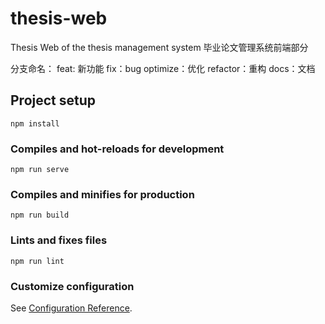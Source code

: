 # thesis-web

Thesis Web of the thesis management system
毕业论文管理系统前端部分

分支命名：
feat: 新功能
fix：bug
optimize：优化
refactor：重构
docs：文档

## Project setup

```
npm install
```

### Compiles and hot-reloads for development
```
npm run serve
```

### Compiles and minifies for production
```
npm run build
```

### Lints and fixes files
```
npm run lint
```

### Customize configuration
See [Configuration Reference](https://cli.vuejs.org/config/).
